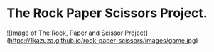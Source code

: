 # The Rock Paper Scissors Project.

![Image of The Rock, Paper and Scissor Project] (https://1kazuza.github.io/rock-paper-scissors/images/game.jpg)

